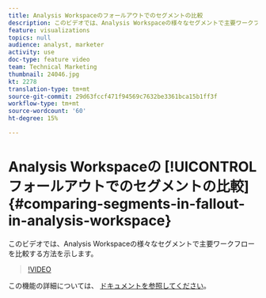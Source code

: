 ```yaml
---
title: Analysis Workspaceのフォールアウトでのセグメントの比較
description: このビデオでは、Analysis Workspaceの様々なセグメントで主要ワークフローを比較する方法を示します。
feature: visualizations
topics: null
audience: analyst, marketer
activity: use
doc-type: feature video
team: Technical Marketing
thumbnail: 24046.jpg
kt: 2278
translation-type: tm+mt
source-git-commit: 29d63fccf471f94569c7632be3361bca15b1ff3f
workflow-type: tm+mt
source-wordcount: '60'
ht-degree: 15%

---
```



# Analysis Workspaceの [!UICONTROL フォールアウトでのセグメントの比較] {#comparing-segments-in-fallout-in-analysis-workspace}

このビデオでは、Analysis Workspaceの様々なセグメントで主要ワークフローを比較する方法を示します。

>[!VIDEO](https://video.tv.adobe.com/v/24046/?quality=12)

この機能の詳細については、 [ドキュメントを参照してください](https://marketing.adobe.com/resources/help/ja_JP/analytics/analysis-workspace/compare-segments-fallout.html)。
